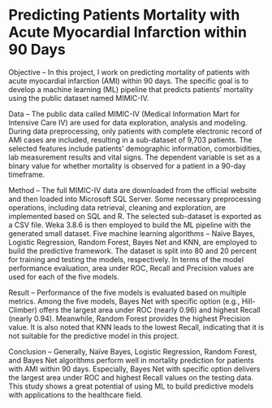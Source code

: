# Predicting Patients Mortality with Acute Myocardial Infarction within 90 Days

Objective – In this project, I work on predicting mortality of patients with acute myocardial infarction (AMI) within 90 days. The specific goal is to develop a machine learning (ML) pipeline that predicts patients’ mortality using the public dataset named MIMIC-IV. 

Data – The public data called MIMIC-IV (Medical Information Mart for Intensive Care IV) are used for data exploration, analysis and modeling. During data preprocessing, only patients with complete electronic record of AMI cases are included, resulting in a sub-dataset of 9,703 patients. The selected features include patients’ demographic information, comorbidities, lab measurement results and vital signs. The dependent variable is set as a binary value for whether mortality is observed for a patient in a 90-day timeframe.

Method – The full MIMIC-IV data are downloaded from the official website and then loaded into Microsoft SQL Server. Some necessary preprocessing operations, including data retrieval, cleaning and exploration, are implemented based on SQL and R. The selected sub-dataset is exported as a CSV file. Weka 3.8.6 is then employed to build the ML pipeline with the generated small dataset. Five machine learning algorithms – Naïve Bayes, Logistic Regression, Random Forest, Bayes Net and KNN, are employed to build the predictive framework. The dataset is split into 80 and 20 percent for training and testing the models, respectively. In terms of the model performance evaluation, area under ROC, Recall and Precision values are used for each of the five models.

Result – Performance of the five models is evaluated based on multiple metrics. Among the five models, Bayes Net with specific option (e.g., Hill-Climber) offers the largest area under ROC (nearly 0.96) and highest Recall (nearly 0.94). Meanwhile, Random Forest provides the highest Precision value. It is also noted that KNN leads to the lowest Recall, indicating that it is not suitable for the predictive model in this project. 

Conclusion – Generally, Naïve Bayes, Logistic Regression, Random Forest, and Bayes Net algorithms perform well in mortality prediction for patients with AMI within 90 days. Especially, Bayes Net with specific option delivers the largest area under ROC and highest Recall values on the testing data. This study shows a great potential of using ML to build predictive models with applications to the healthcare field. 
